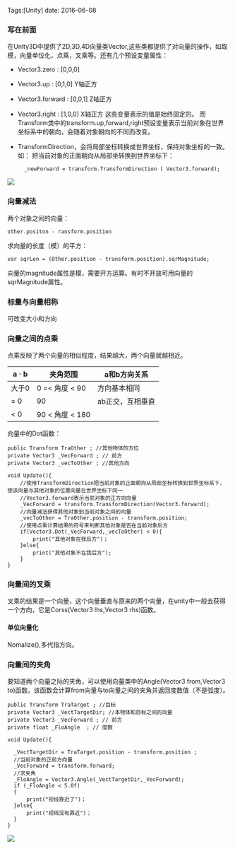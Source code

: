 

Tags:[Unity]  date: 2016-06-08

### 写在前面
在Unity3D中提供了2D,3D,4D向量类Vector,这些类都提供了对向量的操作，如取模，向量单位化，点乘，叉乘等。还有几个预设变量属性：

* Vector3.zero    : [0,0,0]
* Vector3.up      : [0,1,0]   Y轴正方
* Vector3.forward : [0,0,1]   Z轴正方
* Vector3.right   : [1,0,0]   X轴正方
  这些变量表示的值是始终固定的。
  而Transform类中的transform.up,forward,right预设变量表示当前对象在世界坐标系中的朝向，会随着对象朝向的不同而改变。
* TransformDirection，会将局部坐标转换成世界坐标，保持对象坐标的一致。
  如： 把当前对象的正面朝向从局部坐转换到世界坐标下：

        _newForward = transform.TransformDirection ( Vector3.forward);

<!-- more -->

![](http://claymore.wang:5000/uploads/big/e46d0cb2cf36205a722537ac70e197e9.png)

### 向量减法
两个对象之间的向量：

    other.positon - ransform.position 
求向量的长度（模）的平方：

    var sqrLen = (Other.position - transform.position).sqrMagnitude;
向量的magnitude属性是模，需要开方运算。有时不开放可用向量的sqrMagnitude属性。

### 标量与向量相称
可改变大小和方向

### 向量之间的点乘
点乘反映了两个向量的相似程度，结果越大，两个向量就越相近。

| a · b | 夹角范围          | a和b方向关系   |
| ----- | ------------- | --------- |
| 大于0   | 0 =< 角度 < 90  | 方向基本相同    |
| = 0   | 90            | ab正交，互相垂直 |
| < 0   | 90 < 角度 < 180 |           |

向量中的Dot函数：

    public Transform TraOther ; //其他物体的方位
    private Vector3 _VecForward ; // 前方
    private Vector3 _vecToOther ; //其他方向
    
    void Update(){
        //使用TransformDirection把当前对象的正面朝向从局部坐标转换到世界坐标系下，使该向量与其他对象的位置向量在世界坐标下同一
        //Vector3.forward表示当前对象的正方向向量
        _VecForward = transform.TransformDirection(Vector3.forward);
        //向量减法获得其他对象到当前对象之间的向量
        _vecToOther = TraOther.position - transform.position;
        //使用点乘计算结果的符号来判断其他对象是否在当前对象后方
        if(Vector3.Dot(_VecForward,_vecToOther) < 0){
            print("其他对象在我后方")；
        }else{
            print("其他对象不在我后方");
        }
    }

### 向量间的叉乘
叉乘的结果是一个向量，这个向量垂直与原来的两个向量，在unity中一般去获得一个方向，它是Corss(Vector3 lhs,Vector3 rhs)函数。
#### 单位向量化
Nomalize(),多代指方向。

### 向量间的夹角
要知道两个向量之际的夹角，可以使用向量类中的Angle(Vector3 from,Vector3 to)函数。该函数会计算from向量与to向量之间的夹角并返回度数值（不是弧度）。

    public Transform TraTarget ; //目标
    private Vector3 _VectTargetDir; //本物体和目标之间的向量
    private Vector3 _VecForward ; // 前方
    private float _FloAngle  ; // 度数
    
    void Update(){
      
      _VectTargetDir = TraTarget.position - transform.position ;
      //当前对象的正前方向量
      _VecForward = transform.forward;
      //求夹角
      _FloAngle = Vector3.Angle(_VectTargetDir,_VecForward);
      if (_FloAngle < 5.0f)
      {
          print("视线靠近了")；
      }else{
          print("视线没有靠近")；
      }
    }

![](http://claymore.wang:5000/uploads/big/b2c5f7b4e9ac35a678b3ce801e4fb9c5.png)